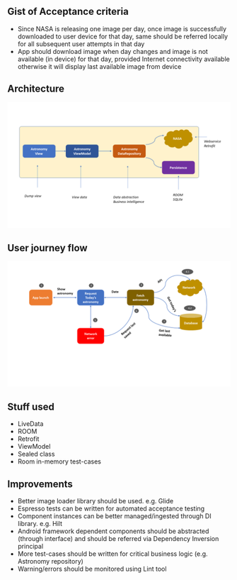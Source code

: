 Gist of Acceptance criteria
--------------------------------

* Since NASA is releasing one image per day, once image is successfully downloaded to user device
for that day, same should be referred locally for all subsequent user attempts in that day
* App should download image when day changes and image is not available (in device) for that day,
provided Internet connectivity available otherwise it will display last available image from device

Architecture
------------
![Screenshot](/docs/Architecture.png)

User journey flow
-----------------
![Screenshot](/docs/Flow.png)

Stuff used
-----------------------
* LiveData
* ROOM
* Retrofit
* ViewModel
* Sealed class
* Room in-memory test-cases

Improvements
------------
* Better image loader library should be used. e.g. Glide
* Espresso tests can be written for automated acceptance testing
* Component instances can be better managed/ingested through DI library. e.g. Hilt
* Android framework dependent components should be abstracted (through interface) and should be referred
via Dependency Inversion principal
* More test-cases should be written for critical business logic (e.g. Astronomy repository)
* Warning/errors should be monitored using Lint tool